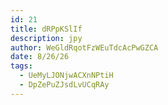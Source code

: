 ```yaml
---
id: 21
title: dRPpKSlIf
description: jpy
author: WeGldRqotFzWEuTdcAcPwGZCA
date: 8/26/26
tags:
  - UeMyLJONjwACXnNPtiH
  - DpZePuZJsdLvUCqRAy
---
```

